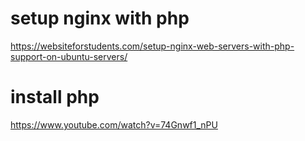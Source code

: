 # setup nginx with php

https://websiteforstudents.com/setup-nginx-web-servers-with-php-support-on-ubuntu-servers/

# install php
https://www.youtube.com/watch?v=74Gnwf1_nPU
